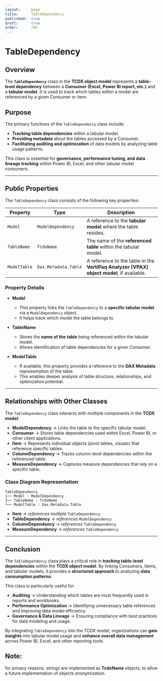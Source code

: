 ```yaml
---
layout:     page
title:      TableDependency
published:  true
draft:      true
order:      /05
---
```


# **TableDependency**

## **Overview**
The **`TableDependency`** class in the **TCDX object model** represents a **table-level dependency** between a **Consumer (Excel, Power BI report, etc.)** and a **tabular model**. It is used to track which tables within a model are referenced by a given Consumer or Item.

## **Purpose**
The primary functions of the `TableDependency` class include:
- **Tracking table dependencies** within a tabular model.
- **Providing metadata** about the tables accessed by a Consumer.
- **Facilitating auditing and optimization** of data models by analyzing table usage patterns.

This class is essential for **governance, performance tuning, and data lineage tracking** within Power BI, Excel, and other tabular model consumers.

---

## **Public Properties**
The `TableDependency` class consists of the following key properties:

| **Property**    | **Type**                | **Description**  |
|----------------|------------------------|------------------|
| `Model`       | `ModelDependency`       | A reference to the **tabular model** where the table resides. |
| `TableName`   | `TcdxName`              | The name of the **referenced table** within the tabular model. |
| `ModelTable`  | `Dax.Metadata.Table`    | A reference to the table in the **VertiPaq Analyzer (VPAX) object model**, if available. |

### **Property Details**
- **Model**  
  - This property links the `TableDependency` to a **specific tabular model** via a `ModelDependency` object.
  - It helps track which model the table belongs to.

- **TableName**  
  - Stores the **name of the table** being referenced within the tabular model.
  - Allows identification of table dependencies for a given Consumer.

- **ModelTable**  
  - If available, this property provides a reference to the **DAX Metadata** representation of the table.
  - This enables deeper analysis of table structure, relationships, and optimization potential.

---

## **Relationships with Other Classes**
The `TableDependency` class interacts with multiple components in the **TCDX model**:

- **ModelDependency** → Links the table to the specific tabular model.
- **Consumer** → Stores table dependencies used within Excel, Power BI, or other client applications.
- **Item** → Represents individual objects (pivot tables, visuals) that reference specific tables.
- **ColumnDependency** → Tracks column-level dependencies within the referenced table.
- **MeasureDependency** → Captures measure dependencies that rely on a specific table.

### **Class Diagram Representation**
```
TableDependency
├── Model : ModelDependency
├── TableName : TcdxName
└── ModelTable : Dax.Metadata.Table
```
- **Item** → *references multiple* `TableDependency`
- **TableDependency** → *references* `ModelDependency`
- **ColumnDependency** → *references* `TableDependency`
- **MeasureDependency** → *references* `TableDependency`

---

## **Conclusion**
The `TableDependency` class plays a critical role in **tracking table-level dependencies** within the **TCDX object model**. By linking Consumers, Items, and tabular models, it provides a **structured approach** to analyzing **data consumption patterns**.

This class is particularly useful for:
- **Auditing** → Understanding which tables are most frequently used in reports and workbooks.
- **Performance Optimization** → Identifying unnecessary table references and improving data model efficiency.
- **Governance & Data Lineage** → Ensuring compliance with best practices for data modeling and usage.

By integrating `TableDependency` into the TCDX model, organizations can **gain insights** into tabular model usage and **enhance overall data management** across Power BI, Excel, and other reporting tools.

## Note: 
for privacy reasons, strings are implemented as **TcdxName** objects, to allow a future implementation of objects anonymization.
